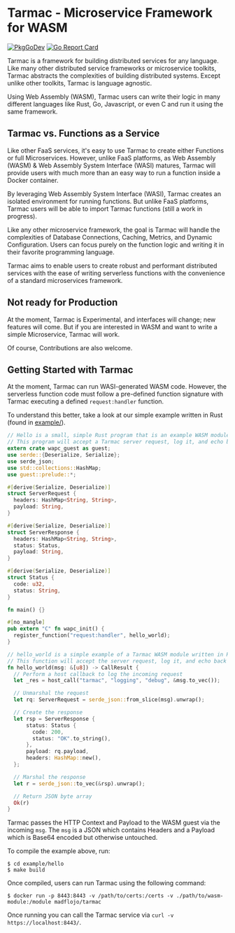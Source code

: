 # Tarmac - Microservice Framework for WASM

[![PkgGoDev](https://pkg.go.dev/badge/github.com/madflojo/tarmac)](https://pkg.go.dev/github.com/madflojo/tarmac)
[![Go Report Card](https://goreportcard.com/badge/github.com/madflojo/tarmac)](https://goreportcard.com/report/github.com/madflojo/tarmac)

Tarmac is a framework for building distributed services for any language. Like many other distributed service frameworks or microservice toolkits, Tarmac abstracts the complexities of building distributed systems. Except unlike other toolkits, Tarmac is language agnostic.

Using Web Assembly (WASM), Tarmac users can write their logic in many different languages like Rust, Go, Javascript, or even C and run it using the same framework.

## Tarmac vs. Functions as a Service

Like other FaaS services, it's easy to use Tarmac to create either Functions or full Microservices. However, unlike FaaS platforms, as Web Assembly (WASM) & Web Assembly System Interface (WASI) matures, Tarmac will provide users with much more than an easy way to run a function inside a Docker container.

By leveraging Web Assembly System Interface (WASI), Tarmac creates an isolated environment for running functions. But unlike FaaS platforms, Tarmac users will be able to import Tarmac functions (still a work in progress).

Like any other microservice framework, the goal is Tarmac will handle the complexities of Database Connections, Caching, Metrics, and Dynamic Configuration. Users can focus purely on the function logic and writing it in their favorite programming language.

Tarmac aims to enable users to create robust and performant distributed services with the ease of writing serverless functions with the convenience of a standard microservices framework.

## Not ready for Production

At the moment, Tarmac is Experimental, and interfaces will change; new features will come. But if you are interested in WASM and want to write a simple Microservice, Tarmac will work.

Of course, Contributions are also welcome.

## Getting Started with Tarmac

At the moment, Tarmac can run WASI-generated WASM code. However, the serverless function code must follow a pre-defined function signature with Tarmac executing a defined `request:handler` function.

To understand this better, take a look at our simple example written in Rust (found in [example/](example/)).

```rust
// Hello is a small, simple Rust program that is an example WASM module for Tarmac.
// This program will accept a Tarmac server request, log it, and echo back the payload.
extern crate wapc_guest as guest;
use serde::{Deserialize, Serialize};
use serde_json;
use std::collections::HashMap;
use guest::prelude::*;

#[derive(Serialize, Deserialize)]
struct ServerRequest {
  headers: HashMap<String, String>,
  payload: String,
}

#[derive(Serialize, Deserialize)]
struct ServerResponse {
  headers: HashMap<String, String>,
  status: Status,
  payload: String,
}

#[derive(Serialize, Deserialize)]
struct Status {
  code: u32,
  status: String,
}

fn main() {}

#[no_mangle]
pub extern "C" fn wapc_init() {
  register_function("request:handler", hello_world);
}

// hello_world is a simple example of a Tarmac WASM module written in Rust.
// This function will accept the server request, log it, and echo back the payload.
fn hello_world(msg: &[u8]) -> CallResult {
  // Perform a host callback to log the incoming request
  let _res = host_call("tarmac", "logging", "debug", &msg.to_vec());

  // Unmarshal the request
  let rq: ServerRequest = serde_json::from_slice(msg).unwrap();

  // Create the response
  let rsp = ServerResponse {
      status: Status {
        code: 200,
        status: "OK".to_string(),
      },
      payload: rq.payload,
      headers: HashMap::new(),
  };

  // Marshal the response
  let r = serde_json::to_vec(&rsp).unwrap();

  // Return JSON byte array
  Ok(r)
}
```

Tarmac passes the HTTP Context and Payload to the WASM guest via the incoming `msg`. The `msg` is a JSON which contains Headers and a Payload which is Base64 encoded but otherwise untouched.

To compile the example above, run:

```shell
$ cd example/hello
$ make build
```

Once compiled, users can run Tarmac using the following command:

```shell
$ docker run -p 8443:8443 -v /path/to/certs:/certs -v ./path/to/wasm-module:/module madflojo/tarmac
```

Once running you can call the Tarmac service via `curl -v https://localhost:8443/`.
